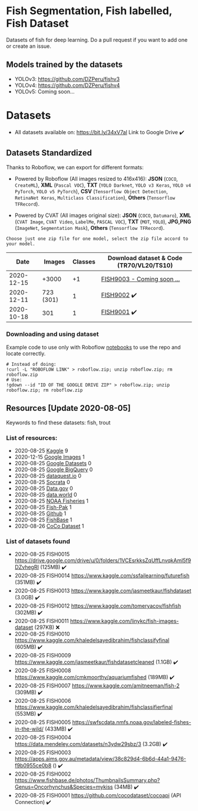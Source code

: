 # Fish Segmentation, Fish labelled, Fish Dataset

Datasets of fish for deep learning. Do a pull request if you want to add one or create an issue.

## Models trained by the datasets

- YOLOv3: https://github.com/DZPeru/fishv3
- YOLOv4: https://github.com/DZPeru/fishv4
- YOLOv5: Coming soon...

# Datasets 

- All datasets available on: https://bit.ly/34xV7al Link to Google Drive ✔️

## Datasets Standardized

Thanks to Roboflow, we can export for different formats: 

- Powered by Roboflow (All images resized to 416x416): **JSON** (`COCO`, `CreateML`), **XML** (`Pascal VOC`), **TXT** (`YOLO Darknet`, `YOLO v3 Keras`, `YOLO v4 PyTorch`, `YOLO v5 PyTorch`), **CSV** (`Tensorflow Object Detection`, `RetinaNet Keras`, `Multiclass Classification`), **Others** (`Tensorflow TFRecord`).

- Powered by CVAT (All images original size): **JSON** (`COCO`, `Datumaro`), **XML** (`CVAT Image`, `CVAT Video`, `LabelMe`, `PASCAL VOC`), **TXT** (`MOT`, `YOLO`), **JPG,PNG** (`ImageNet`, `Segmentation Mask`), **Others** (`Tensorflow TFRecord`).

`Choose just one zip file for one model, select the zip file accord to your model.`

| Date       | Images     |  Classes | Download dataset & Code (TR70/VL20/TS10) |
| ---------- | ---------- | -------- | -------------------------------------    |
| 2020-12-15 | +3000      | +1       | [FISH9003 - Coming soon ...](#)          |
| 2020-12-11 | 723 (301)  | 1        | [FISH9002](https://bit.ly/34BvYeM) ✔️     |
| 2020-10-18 | 301        | 1        | [FISH9001](https://bit.ly/34BvYeM) ✔️     |

### Downloading and using dataset

Example code to use only with Roboflow [notebooks](https://models.roboflow.com/object-detection) to use the repo and locate correctly.


```
# Instead of doing:
!curl -L "ROBOFLOW LINK" > roboflow.zip; unzip roboflow.zip; rm roboflow.zip
# Use:
!gdown --id "ID OF THE GOOGLE DRIVE ZIP" > roboflow.zip; unzip roboflow.zip; rm roboflow.zip
```

## Resources [Update 2020-08-05]

Keywords to find these datasets: fish, trout

### List of resources: 

- 2020-08-25 [Kaggle](https://www.kaggle.com/datasets) 9
- 2020-12-15 [Google Images](https://www.google.com/imghp?hl=en) 1
- 2020-08-25 [Google Datasets](https://datasetsearch.research.google.com/) 0
- 2020-08-25 [Google BigQuery](https://cloud.google.com/bigquery/public-data/) 0
- 2020-08-25 [dataquest.io](www.dataquest.io) 0
- 2020-08-25 [Socrata](https://opendata.socrata.com/) 0
- 2020-08-25 [Data.gov](https://www.data.gov/) 0
- 2020-08-25 [data.world](https://data.world/datasets) 0
- 2020-08-25 [NOAA Fisheries](https://swfscdata.nmfs.noaa.gov/labeled-fishes-in-the-wild/) 1
- 2020-08-25 [Fish-Pak](https://data.mendeley.com/datasets/n3ydw29sbz/3) 1
- 2020-08-25 [Github](https://github.com) 1
- 2020-08-25 [FishBase](https://www.fishbase.de/) 1
- 2020-08-26 [CoCo Dataset](https://cocodataset.org/) 1

### List of datasets found

- 2020-08-25 FISH0015 https://drive.google.com/drive/u/0/folders/1VCEsrkksZqUffLnvqkAml5f9DZvhegRI (125MB) ✔️
- 2020-08-25 FISH0014 https://www.kaggle.com/ssfailearning/futurefish (351MB) ✔️
- 2020-08-25 FISH0013 https://www.kaggle.com/jasmeetkaur/fishdataset (3.0GB) ✔️
- 2020-08-25 FISH0012 https://www.kaggle.com/tomeryacov/fishfish (302MB) ✔️
- 2020-08-25 FISH0011 https://www.kaggle.com/linykc/fish-images-dataset (297KB) ❌
- 2020-08-25 FISH0010 https://www.kaggle.com/khaledelsayedibrahim/fishclassifyfinal (605MB) ✔️
- 2020-08-25 FISH0009 https://www.kaggle.com/jasmeetkaur/fishdatasetcleaned (1.1GB) ✔️
- 2020-08-25 FISH0008 https://www.kaggle.com/cmkmoorthy/aquariumfished (189MB) ✔️
- 2020-08-25 FISH0007 https://www.kaggle.com/amitneeman/fish-2 (309MB) ✔️
- 2020-08-25 FISH0006 https://www.kaggle.com/khaledelsayedibrahim/fishclassifierfinal (553MB) ✔️
- 2020-08-25 FISH0005 https://swfscdata.nmfs.noaa.gov/labeled-fishes-in-the-wild/ (433MB) ✔️
- 2020-08-25 FISH0004 https://data.mendeley.com/datasets/n3ydw29sbz/3 (3.2GB) ✔️
- 2020-08-25 FISH0003 https://apps.aims.gov.au/metadata/view/38c829d4-6b6d-44a1-9476-f9b0955ce0b8 () ✔️
- 2020-08-25 FISH0002 https://www.fishbase.de/photos/ThumbnailsSummary.php?Genus=Oncorhynchus&Species=mykiss (34MB) ✔️
- 2020-08-25 FISH0001 https://github.com/cocodataset/cocoapi (API Connection) ✔️

